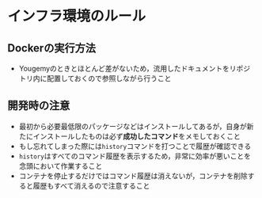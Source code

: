 # インフラ環境のルール

## Dockerの実行方法
- Yougemyのときとほとんど差がないため，流用したドキュメントをリポジトリ内に配置しておくので参照しながら行うこと

## 開発時の注意
- 最初から必要最低限のパッケージなどはインストールしてあるが，自身が新たにインストールしたものは必ず**成功したコマンド**をメモしておくこと
- もし忘れてしまった際には`history`コマンドを打つことで履歴が確認できる
- `history`はすべてのコマンド履歴を表示するため，非常に効率が悪いことを念頭において作業すること
- コンテナを停止するだけではコマンド履歴は消えないが，コンテナを削除すると履歴もすべて消えるので注意すること
